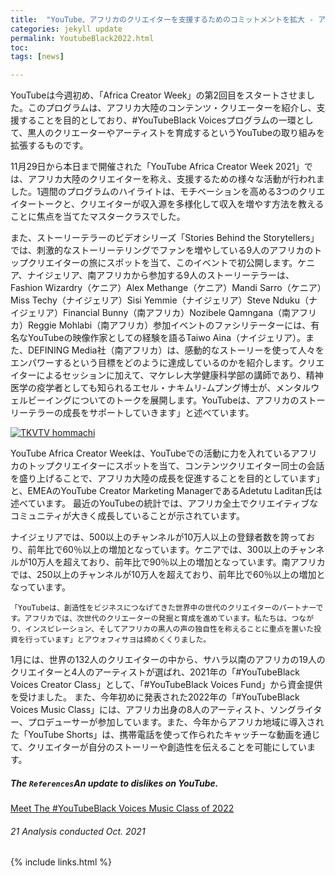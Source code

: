 ```yaml
---
title:  "YouTube、アフリカのクリエイターを支援するためのコミットメントを拡大 - アフリカ・クリエイター・ウィークを開催"
categories: jekyll update
permalink: YoutubeBlack2022.html
toc: 
tags: [news]

---
```


YouTubeは今週初め、「Africa Creator Week」の第2回目をスタートさせました。このプログラムは、アフリカ大陸のコンテンツ・クリエーターを紹介し、支援することを目的としており、#YouTubeBlack Voicesプログラムの一環として、黒人のクリエーターやアーティストを育成するというYouTubeの取り組みを拡張するものです。

11月29日から本日まで開催された「YouTube Africa Creator Week 2021」では、アフリカ大陸のクリエイターを称え、支援するための様々な活動が行われました。1週間のプログラムのハイライトは、モチベーションを高める3つのクリエイタートークと、クリエイターが収入源を多様化して収入を増やす方法を教えることに焦点を当てたマスタークラスでした。

また、ストーリーテラーのビデオシリーズ「Stories Behind the Storytellers」では、刺激的なストーリーテリングでファンを増やしている9人のアフリカのトップクリエイターの旅にスポットを当て、このイベントで初公開します。ケニア、ナイジェリア、南アフリカから参加する9人のストーリーテラーは、Fashion Wizardry（ケニア）Alex Methange（ケニア）Mandi Sarro（ケニア）Miss Techy（ナイジェリア）Sisi Yemmie（ナイジェリア）Steve Nduku（ナイジェリア）Financial Bunny（南アフリカ）Nozibele Qamngana（南アフリカ）Reggie Mohlabi（南アフリカ）参加イベントのファシリテーターには、有名なYouTubeの映像作家としての経験を語るTaiwo Aina（ナイジェリア）。また、DEFINING Media社（南アフリカ）は、感動的なストーリーを使って人々をエンパワーするという目標をどのように達成しているのかを紹介します。クリエイターによるセッションに加えて、マケレレ大学健康科学部の講師であり、精神医学の疫学者としても知られるエセル・ナキムリ-ムプング博士が、メンタルウェルビーイングについてのトークを展開します。YouTubeは、アフリカのストーリーテラーの成長をサポートしていきます」と述べています。

[![TKVTV hommachi](http://img.youtube.com/vi/kSIMgneLPVM/0.jpg)](https://www.youtube.com/watch?v=kSIMgneLPVM "TKVTV hommachi")

YouTube Africa Creator Weekは、YouTubeでの活動に力を入れているアフリカのトップクリエイターにスポットを当て、コンテンツクリエイター同士の会話を盛り上げることで、アフリカ大陸の成長を促進することを目的としています」と、EMEAのYouTube Creator Marketing ManagerであるAdetutu Laditan氏は述べています。 最近のYouTubeの統計では、アフリカ全土でクリエイティブなコミュニティが大きく成長していることが示されています。


ナイジェリアでは、500以上のチャンネルが10万人以上の登録者数を誇っており、前年比で60％以上の増加となっています。ケニアでは、300以上のチャンネルが10万人を超えており、前年比で90％以上の増加となっています。南アフリカでは、250以上のチャンネルが10万人を超えており、前年比で60％以上の増加となっています。

```
「YouTubeは、創造性をビジネスにつなげてきた世界中の世代のクリエイターのパートナーです。アフリカでは、次世代のクリエーターの発掘と育成を進めています。私たちは、つながり、インスピレーション、そしてアフリカの黒人の声の独自性を称えることに重点を置いた投資を行っています」とアウォフィサヨは締めくくりました。
```

1月には、世界の132人のクリエイターの中から、サハラ以南のアフリカの19人のクリエイターと4人のアーティストが選ばれ、2021年の「#YouTubeBlack Voices Creator Class」として、「#YouTubeBlack Voices Fund」から資金提供を受けました。
また、今年初めに発表された2022年の「#YouTubeBlack Voices Music Class」には、アフリカ出身の8人のアーティスト、ソングライター、プロデューサーが参加しています。また、今年からアフリカ地域に導入された「YouTube Shorts」は、携帯電話を使って作られたキャッチーな動画を通じて、クリエイターが自分のストーリーや創造性を伝えることを可能にしています。



##### The `References`*An update to dislikes on YouTube*.
[Meet The #YouTubeBlack Voices Music Class of 2022](https://blog.youtube/news-and-events/meet-youtubeblack-voices-music-class-2022/)
[](https://tribuneonlineng.com/youtube-extends-commitment-to-support-african-creators-as-africa-creator-week-ends-today/)
###### 21 Analysis conducted Oct. 2021





{% include links.html %}


